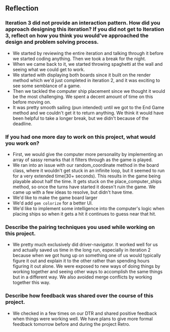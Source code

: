 
## Reflection

### Iteration 3 did not provide an interaction pattern. How did you approach designing this iteration? If you did not get to Iteration 3, reflect on how you think you would’ve approached the design and problem solving process.
- We started by reviewing the entire iteration and talking through it before we started coding anything. Then we took a break for the night.
- When we came back to it, we started throwing spaghetti at the wall and seeing what we could get to work.
- We started with displaying both boards since it built on the render method which we'd just completed in iteration 2, and it was exciting to see some semblance of a game.
- Then we tackled the computer ship placement since we thought it would be the most challenging. We spent a decent amount of time on this before moving on.
- It was pretty smooth sailing (pun intended) until we got to the End Game method and we couldn't get it to return anything. We think it would have been helpful to take a longer break, but we didn't because of the deadline.

### If you had one more day to work on this project, what would you work on?
- First, we would give the computer more personality by implementing an array of sassy remarks that it filters through as the game is played.
- We ran into an issue with our random_coordinate method in the board class, where it wouldn't get stuck in an infinite loop, but it seemed to run for a very extended time(30+ seconds). This results in the game being playable about half the time. It gets stuck on the place_computer_ships method, so once the turns have started it doesn't ruin the game. We came up with a few ideas to resolve, but didn't have time.
- We'd like to make the game board larger
- We'd add `gem colorize` for a better UI.
- We'd like to implement some intelligence into the computer's logic when placing ships so when it gets a hit it continues to guess near that hit.

### Describe the pairing techniques you used while working on this project.
- We pretty much exclusively did driver-navigator. It worked well for us and actually saved us time in the long run, especially in iteration 2 because when we got hung up on something one of us would typically figure it out and explain it to the other rather than spending hours figuring it out alone. We were exposed to new ways of doing things by working together and seeing other ways to accomplish the same things but in a different way. We also avoided merge conflicts by working together this way.

### Describe how feedback was shared over the course of this project.
- We checked in a few times on our DTR and shared positive feedback when things were working well. We have plans to give more formal feedback tomorrow before and during the project Retro.
